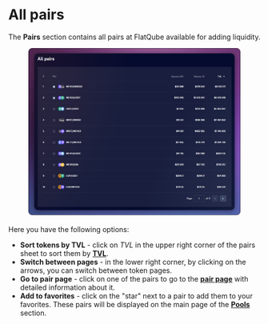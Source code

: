 # All pairs

The **Pairs** section contains all pairs at FlatQube available for adding liquidity.

<figure><img src="../../../.gitbook/assets/image (58).png" alt=""><figcaption></figcaption></figure>

Here you have the following options:

* **Sort tokens by TVL** - click on _TVL_ in the upper right corner of the pairs sheet to sort them by [**TVL**](../../tokens/interface/token-page/tvl.md).
* **Switch between pages** - in the lower right corner, by clicking on the arrows, you can switch between token pages.
* **Go to pair page** - click on one of the pairs to go to the [**pair page**](pair-page/) with detailed information about it.
* **Add to favorites** - click on the "star" next to a pair to add them to your favorites. These pairs will be displayed on the main page of the [**Pools** ](../../pools/)section.
